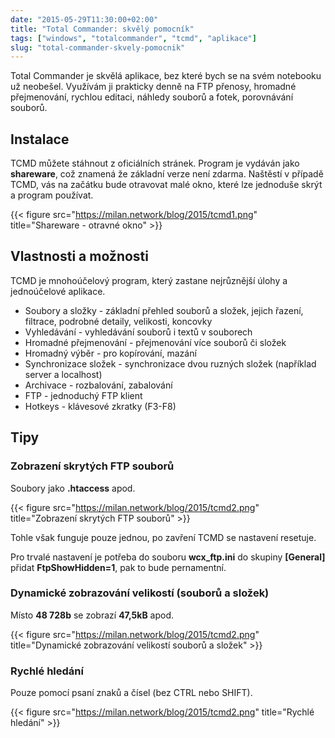 ```yaml
---
date: "2015-05-29T11:30:00+02:00"
title: "Total Commander: skvělý pomocník"
tags: ["windows", "totalcommander", "tcmd", "aplikace"]
slug: "total-commander-skvely-pomocnik"
---
```


Total Commander je skvělá aplikace, bez které bych se na svém notebooku už neobešel. Využívám ji prakticky denně na FTP přenosy, hromadné přejmenování, rychlou editaci, náhledy souborů a fotek, porovnávání souborů.

<!--more-->

## Instalace

TCMD můžete stáhnout z oficiálních stránek. Program je vydáván jako **shareware**, což znamená že základní verze není zdarma. Naštěstí v případě TCMD, vás na začátku bude otravovat malé okno, které lze jednoduše skrýt a program používat.

{{< figure src="https://milan.network/blog/2015/tcmd1.png" title="Shareware - otravné okno" >}}

## Vlastnosti a možnosti

TCMD je mnohoúčelový program, který zastane nejrůznější úlohy a jednoúčelové aplikace.

* Soubory a složky - základní přehled souborů a složek, jejich řazení, filtrace, podrobné detaily, velikosti, koncovky
* Vyhledávání - vyhledávání souborů i textů v souborech
* Hromadné přejmenování - přejmenování více souborů či složek
* Hromadný výběr - pro kopírování, mazání
* Synchronizace složek - synchronizace dvou ruzných složek (například server a localhost)
* Archivace - rozbalování, zabalování
* FTP - jednoduchý FTP klient
* Hotkeys - klávesové zkratky (F3-F8)

## Tipy

### Zobrazení skrytých FTP souborů

Soubory jako **.htaccess** apod.

{{< figure src="https://milan.network/blog/2015/tcmd2.png" title="Zobrazení skrytých FTP souborů" >}}

Tohle však funguje pouze jednou, po zavření TCMD se nastavení resetuje.

Pro trvalé nastavení je potřeba do souboru **wcx_ftp.ini** do skupiny **[General]**
přidat **FtpShowHidden=1**, pak to bude pernamentní.

### Dynamické zobrazování velikostí (souborů a složek)

Místo **48 728b** se zobrazí **47,5kB** apod.

{{< figure src="https://milan.network/blog/2015/tcmd2.png" title="Dynamické zobrazování velikostí souborů a složek" >}}

### Rychlé hledání

Pouze pomocí psaní znaků a čísel (bez CTRL nebo SHIFT).

{{< figure src="https://milan.network/blog/2015/tcmd2.png" title="Rychlé hledání" >}}




